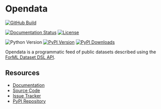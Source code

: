 <!--
 Licensed to the Apache Software Foundation (ASF) under one
 or more contributor license agreements.  See the NOTICE file
 distributed with this work for additional information
 regarding copyright ownership.  The ASF licenses this file
 to you under the Apache License, Version 2.0 (the
 "License"); you may not use this file except in compliance
 with the License.  You may obtain a copy of the License at

   http://www.apache.org/licenses/LICENSE-2.0

 Unless required by applicable law or agreed to in writing,
 software distributed under the License is distributed on an
 "AS IS" BASIS, WITHOUT WARRANTIES OR CONDITIONS OF ANY
 KIND, either express or implied.  See the License for the
 specific language governing permissions and limitations
 under the License.
-->

Opendata
========

[![GitHub Build](https://github.com/formlio/opendata/workflows/CI%20Build/badge.svg)](https://github.com/formlio/opendata/actions/)

[![Documentation Status](https://readthedocs.org/projects/opendata/badge/?version=latest)](https://opendata.readthedocs.io/en/latest/)
[![License](http://img.shields.io/:license-Apache%202-blue.svg)](http://www.apache.org/licenses/LICENSE-2.0.txt)

![Python Version](https://img.shields.io/pypi/pyversions/opendata.svg)
[![PyPI Version](https://badge.fury.io/py/opendata.svg)](https://pypi.org/project/opendata/)
[![PyPI Downloads](https://img.shields.io/pypi/dm/opendata)](https://pypi.org/project/opendata/)


Opendata is a programmatic feed of public datasets described using the [ForML Dataset DSL
API](https://docs.forml.io/en/latest/dsl.html).


Resources
---------

* [Documentation](https://opendata.readthedocs.io/en/latest/)
* [Source Code](https://github.com/formlio/opendata/)
* [Issue Tracker](https://github.com/formlio/opendata/issues/)
* [PyPI Repository](https://pypi.org/project/opendata/)
